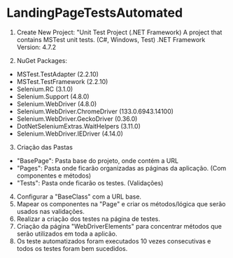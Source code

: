 # LandingPageTestsAutomated

1. Create New Project: 
"Unit Test Project (.NET Framework)
A project that contains MSTest unit tests. (C#, Windows, Test)
.NET Framework Version: 4.7.2

2. NuGet Packages:
- MSTest.TestAdapter (2.2.10)
- MSTest.TestFramework (2.2.10)
- Selenium.RC (3.1.0)
- Selenium.Support (4.8.0)
- Selenium.WebDriver (4.8.0)
- Selenium.WebDriver.ChromeDriver (133.0.6943.14100)
- Selenium.WebDriver.GeckoDriver (0.36.0)
- DotNetSeleniumExtras.WaitHelpers (3.11.0)
- Selenium.WebDriver.IEDriver (4.14.0)

3. Criação das Pastas
- "BasePage": Pasta base do projeto, onde contém a URL
- "Pages": Pasta onde ficarão organizadas as páginas da aplicação. (Com componentes e métodos)
- "Tests": Pasta onde ficarão os testes. (Validações)

4. Configurar a "BaseClass" com a URL base.
5. Mapear os componentes na "Page" e criar os métodos/lógica que serão usados nas validações.
6. Realizar a criação dos testes na página de testes.
7. Criação da página "WebDriverElements" para concentrar métodos que serão utilizados em toda a aplicão.
8. Os teste automatizados foram executados 10 vezes consecutivas e todos os testes foram bem sucedidos.
